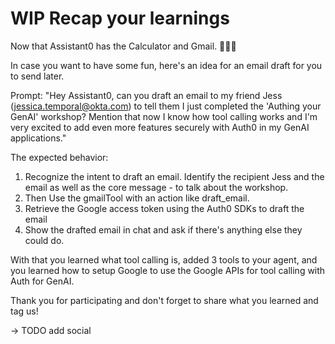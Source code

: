 # WIP Recap your learnings

Now that Assistant0 has the Calculator and Gmail. 🎉🎉🎉

In case you want to have some fun, here's an idea for an email draft for you to send later.

Prompt: "Hey Assistant0, can you draft an email to my friend Jess (jessica.temporal@okta.com) to tell them I just completed the 'Authing your GenAI' workshop? Mention that now I know how tool calling works and I'm very excited to add even more features securely with Auth0 in my GenAI applications."

The expected behavior:

1. Recognize the intent to draft an email. Identify the recipient Jess and the email as well as the core message - to talk about the workshop.
1. Then Use the gmailTool with an action like draft_email.
1. Retrieve the Google access token using the Auth0 SDKs to draft the email
1. Show the drafted email in chat and ask if there's anything else they could do.

With that you learned what tool calling is, added 3 tools to your agent, and you learned how to setup Google to use the Google APIs for tool calling with Auth for GenAI.

Thank you for participating and don't forget to share what you learned and tag us!

-> TODO add social